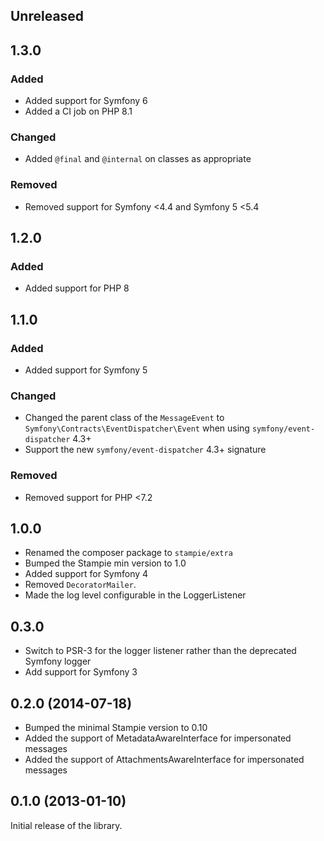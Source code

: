 ## Unreleased

## 1.3.0

### Added

* Added support for Symfony 6
* Added a CI job on PHP 8.1

### Changed

* Added `@final` and `@internal` on classes as appropriate

### Removed

* Removed support for Symfony <4.4 and Symfony 5 <5.4

## 1.2.0

### Added

* Added support for PHP 8

## 1.1.0

### Added

* Added support for Symfony 5

### Changed

* Changed the parent class of the `MessageEvent` to `Symfony\Contracts\EventDispatcher\Event` when using `symfony/event-dispatcher` 4.3+
* Support the new `symfony/event-dispatcher` 4.3+ signature

### Removed

* Removed support for PHP <7.2

## 1.0.0

* Renamed the composer package to `stampie/extra`
* Bumped the Stampie min version to 1.0
* Added support for Symfony 4
* Removed `DecoratorMailer`.
* Made the log level configurable in the LoggerListener

## 0.3.0

* Switch to PSR-3 for the logger listener rather than the deprecated Symfony logger
* Add support for Symfony 3

## 0.2.0 (2014-07-18)

* Bumped the minimal Stampie version to 0.10
* Added the support of MetadataAwareInterface for impersonated messages
* Added the support of AttachmentsAwareInterface for impersonated messages

## 0.1.0 (2013-01-10)

Initial release of the library.
